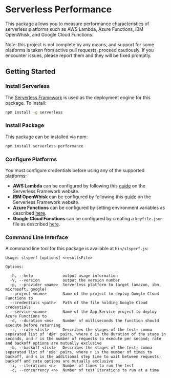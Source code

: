 # Serverless Performance

This package allows you to measure performance characteristics of serverless platforms such as AWS Lambda, Azure Functions, IBM OpenWhisk, and Google Cloud Functions.

Note: this project is not complete by any means, and support for some platforms is taken from active pull requests, proceed cautiously. If you encounter issues, please report them and they will be fixed promptly.

## Getting Started

### Install Serverless

The <a href='http://www.serverless.com'>Serverless Framework</a> is used as the deployment engine for this package. To install:

```bash
npm install -g serverless
```

### Install Package

This package can be installed via npm:

```bash
npm install serverless-performance
```

### Configure Platforms

You must configure credentials before using any of the supported platforms:

* **AWS Lambda** can be configured by following this <a href='https://serverless.com/framework/docs/providers/aws/guide/credentials/'>guide</a> on the Serverless Framework website.
* **IBM OpenWhisk** can be configured by following this <a href='https://serverless.com/framework/docs/providers/openwhisk/guide/credentials/'>guide</a> on the Serverless Framework website.
* **Azure Functions** can be configured by setting environment variables as described <a href='https://github.com/serverless/serverless-azure-functions/tree/707855008fc688c954a2bf6dfc244b3296a66086'>here</a>.
* **Google Cloud Functions** can be configured by creating a `keyfile.json` file as described <a href='https://github.com/serverless/serverless-google-cloudfunctions/tree/1100f3439ce478f370366c65d73236e2a5b47cc0'>here</a>.

### Command Line Interface

A command line tool for this package is available at `bin/slsperf.js`:

```
Usage: slsperf [options] <resultsFile>

Options:

  -h, --help             output usage information
  -V, --version          output the version number
  -p, --provider <name>  Serverless platform to target (amazon, ibm, microsoft, google)
  --project <name>       Name of the project to deploy Google Cloud Functions to
  --credentials <path>   Path of the file holding Google Cloud credentials
  --service <name>       Name of the App Service project to deploy Azure Functions to
  -d, --duration <ms>    Number of milliseconds the function should execute before returning
  -r, --rate <list>      Describes the stages of the test; comma separated list of 'd@r' pairs, where d is the duration of the stage in seconds, and r is the number of requests to execute per second; rate and backoff options are mutually exclusive
  -b, --backoff <list>   Describes the stages of the test; comma separated list of 'n@s' pairs, where n is the number of times to backoff, and s is the additional step time to wait between requests; backoff and rate options are mutually exclusive
  -i, --iterations <n>   Number of times to run the test
  -c, --concurrency <n>  Number of test iterations to run at a time
```
